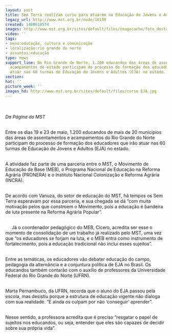 ```yaml
---
layout: post
title: Sem Terra realizam curso para atuarem na Educação de Jovens e Adultos
legacy_url: http://www.mst.org.br/node/16130
created: 1400610574
images: http://www.mst.org.br/sites/default/files/imagecache/foto_destaque/curso EJA.jpg
video: ''
tags:
- menu:educação, cultura e comunicação
- localização:rio grande do norte
- assuntos:educação
type: news
support_line: No Rio Grande do Norte, 1.200 educandos das áreas de assentamentos e
  acampamentos do estado participam do processo de formação dos educadores que irão
  atuar nas 60 turmas de Educação de Jovens e Adultos (EJA) no estado.
section: 
hat: ''
picture_week: ''
images_hd: http://www.mst.org.br/sites/default/files/curso EJA.jpg
---
```

<p><img style="margin: 10px;" src="http://www.mst.org.br/sites/default/files/curso%20EJA.jpg" alt=""></p><p><em>Da Página do MST</em></p><p><br>Entre os dias 19 e 23 de maio, 1.200 educandos de mais de 20 municípios das áreas de assentamentos e acampamentos do Rio Grande do Norte participam do processo de formação dos educadores que irão atuar nas 60 turmas de Educação de Jovens e Adultos (EJA) no estado.</p><p><br>A atividade faz parte de uma parceria entre o MST, o Movimento de Educação de Base (MEB), o Programa Nacional de Educação na Reforma Agrária (PRONERA) e o Instituto Nacional Colonização e Reforma Agrária (INCRA).</p><p><br>De acordo com Vanuza, do setor de educação do MST, há tempos os Sem Terra esperavam por essa parceria, e sua chegada se dá “com muita motivação pelos que constroem o Movimento, pois a educação é bandeira de luta presente na Reforma Agrária Popular”.</p><p><img style="margin: 10px; float: left;" src="http://www.mst.org.br/sites/default/files/curso_EJA_0.jpg" alt=""><br>Já o coordenador pedagógico do MEB, Cícero, acredita ser esse o momento de consolidação de um trabalho já realizado pelo MST, uma vez que “os educadores se forjam na luta, e o MEB entra como instrumento de fortalecimento, pois a educação tradicional não inclui esses sujeitos”.</p><p><br>Entre as temáticas, os educadores vão debater educação do campo, pedagogia da alternância e a conjuntura política de EJA no Brasil. Os educandos também contarão com o auxílio de professores da Universidade Federal do Rio Grande do Norte (UFRN).</p><p><br>Marta Pernambuco, da UFRN, recorda que o aluno do EJA passou pela escola, mas desistiu porque a estrutura de educação vigente não dialoga com sua realidade. “E ainda os culpam por não ‘conseguir’ aprender”.&nbsp;</p><p><br>Nesse sentido, a professora acredita que é preciso “resgatar o papel de sujeitos nos educandos, ou seja, entender que eles são capazes de decidir sobre sua própria vida”.</p><div>&nbsp;</div>
